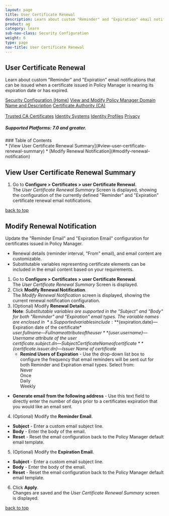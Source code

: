 ```yaml
---
layout: page
title: User Certificate Renewal
description: Learn about custom "Reminder" and "Expiration" email notifications that can be issued when a certificate issued in Policy Manager is nearing its expiration date or has expired.
product: ag
category: learn
sub-nav-class: Security Configuration
weight:	6
type: page
nav-title: User Certificate Renewal
---
```


## User Certificate Renewal
Learn about custom "Reminder" and "Expiration" email notifications that can be issued when a certificate issued in Policy Manager is nearing its expiration date or has expired.

<a href="../security_config/security_configuration_toc.html" class="button secondary">Security Configuration (Home)</a> <a href="../security_config/policy_manager_domain_name.html" class="button secondary">View and Modify Policy Manager Domain Name and Description</a> <a href="../security_config/certificate_authority.html" class="button secondary">Certificate Authority (CA)</a> <br><br> <a href="../security_config/trusted_ca_certificates.html" class="button secondary">Trusted CA Certificates</a> <a href="../security_config/identity_systems.html" class="button secondary">Identity Systems</a> <a href="../security_config/identity_profiles.html" class="button secondary">Identity Profiles</a> <a href="../security_config/privacy.html" class="button secondary">Privacy</a>
<h5 class="stamp">Supported Platforms: 7.0 and greater.</h5>
### Table of Contents
<div id="toc-marker"></div>
* [View User Certificate Renewal Summary](#view-user-certificate-renewal-summary)
* [Modify Renewal Notification](#modify-renewal-notification)



## View User Certificate Renewal Summary

1. Go to **Configure > Certificates > user Certificate Renewal**.  
The *User Certificate Renewal Summary* Screen is displayed, showing the configuration of the currently defined "Reminder" and "Expiration" certificate renewal email notifications.

<a href="#top">back to top</a> 


## Modify Renewal Notification
Update the "Reminder Email" and "Expiration Email" configuration for certificates issued in Policy Manager.

* Renewal details (reminder interval, "From" email), and email content are customizable.
* Substitutable variables representing certificate elements can be included in the email content based on your requirements.

1. Go to **Configure > Certificates > user Certificate Renewal**.  
The *User Certificate Renewal Summary* Screen is displayed.
2. Click **Modify Renewal Notification**.  
The *Modify Renewal Notification* screen is displayed, showing the current renewal notification configuration.
3. (Optional) Modify **Renewal Details**.  
**Note**: *Substitutable variables are supported in the "Subject" and "Body" for both "Reminder" and "Expiration" email types. The variable names are enclosed in* ${}*s. Supported variables include:*   
*${expiration.date}—Expiration date of the certificate*  
*${user.fullname}—Fullname attribute of the user*  
*${user.username}—Username attribute of the user*  
*${certificate.subject.dn}—Subject Certificate Name of certificate*  
*${certificate.issuer.dn}—Issuer Name of certificate* 
   * **Remind Users of Expiration** - Use the drop-down list box to configure the frequency that email reminders will be sent out for both Reminder and Expiration email types.  Select from:  
Never  
Once  
Daily  
Weekly  
  * **Generate email from the following address** - Use this text field to directly enter the number of days prior to a certificates expiration that you would like an email sent.
4. (Optional) Modify the **Reminder Email**.  
  * **Subject** - Enter a custom email subject line.
  * **Body** - Enter the body of the email.
  * **Reset** - Reset the email configuration back to the Policy Manager default email template.
5. (Optional) Modify the **Expiration Email**.  
  * **Subject** - Enter a custom email subject line.
  * **Body** - Enter the body of the email.
  * **Reset** - Reset the email configuration back to the Policy Manager default email template.
6. Click **Apply**.  
Changes are saved and the *User Certificate Renewal Summary* screen is displayed.

<a href="#top">back to top</a> 